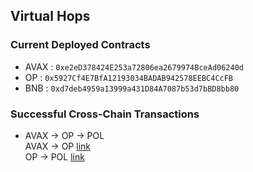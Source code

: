 ## Virtual Hops

### Current Deployed Contracts

- AVAX : `0xe2eD378424E253a72806ea2679974BceAd06240d`
- OP : `0x5927Cf4E7BfA12193034BADAB942578EEBC4CcFB`
- BNB : `0xd7deb4959a13999a431D84A7087b53d7bBD8bb80`

### Successful Cross-Chain Transactions
- AVAX -> OP -> POL  
  AVAX -> OP [link](https://ccip.chain.link/msg/0xf6e9223e3f7880a241494eadef5d2ae443e19aa56f57cb37bf103ab6c51fd1b5)  
  OP -> POL  [link](https://ccip.chain.link/msg/0xb8d279f30ad51f75ebfc982fe3ffc634f4fc6b3a0f46a18c592db71e0682081f)  